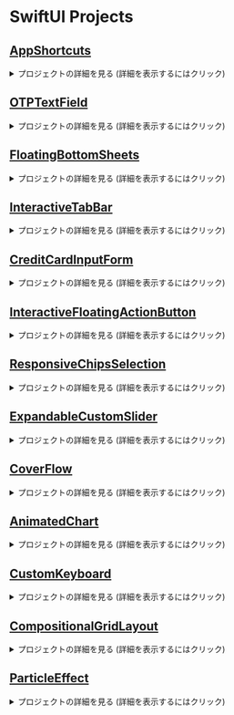 # SwiftUI Projects

## [AppShortcuts](https://github.com/munsangu/SwiftUI/tree/master/AppShortcuts/AppShortcuts)

<details>
<summary>プロジェクトの詳細を見る (詳細を表示するにはクリック)</summary>

<p align="center"><img src="https://github.com/user-attachments/assets/0b19fd11-322b-4844-a3d0-f52f72af1fb0"></p>
<p align="center">
SwiftUI, SwiftData, AppIntents
</p>

### 主な機能:
- SwiftDataを活用したメモリーデータモデル管理
- AppIntentsを使用したカスタムショートカット統合
- 画像とキャプションを保存するメモリーアプリ
- ホーム画面で見られるメモリーリスト

### 実装の詳細:
- `Memory`モデルにSwiftData `@Model`アノテーションを適用
- `@Attribute(.externalStorage)`を使用して大きな画像データを効率的に管理
- `AddMemoryIntent`を通じたショートカット統合
- `AppShortcutsProvider`プロトコルでシステムショートカットにアプリ機能を公開

### 活用技術:
- SwiftUIを利用したUI構成
- SwiftDataによるデータの永続保存
- AppIntentsフレームワークによるショートカット統合

</details>

## [OTPTextField](https://github.com/munsangu/SwiftUI/tree/master/OTPTextField/OTPTextField)

<details>
<summary>プロジェクトの詳細を見る (詳細を表示するにはクリック)</summary>

<p align="center"><img src="https://github.com/user-attachments/assets/4305edfb-64c1-49e2-9f0a-3d788fd2f8b0"></p>
<p align="center">
SwiftUI, MVVM, TextField
</p>

### 主な機能:
- カスタマイズ可能なOTP/認証コード入力フィールド
- 2つのスタイルをサポート：丸枠（Rounded Border）と下線（Underlined）
- 4桁または6桁のコード入力をサポート
- 入力状態に応じた視覚的フィードバック（入力中、有効、エラー）
- 誤入力時の揺れアニメーション効果

### 実装の詳細:
- MVVMアーキテクチャの適用
- `VerificationFieldViewModel`によるステート管理
- `phaseAnimator`を活用したエラー時の揺れ効果
- テキストフィールドマスキング技法によるユーザー体験の向上
- `.textContentType(.oneTimeCode)`を活用した自動OTP認識のサポート

### 活用技術:
- SwiftUIカスタムビューとアニメーション
- MVVMパターンによる状態管理
- `FocusState`を用いたキーボード管理

</details>

## [FloatingBottomSheets](https://github.com/munsangu/SwiftUI/tree/master/FloatingBottomSheets/FloatingBottomSheets)

<details>
<summary>プロジェクトの詳細を見る (詳細を表示するにはクリック)</summary>

<p align="center"><img src="https://github.com/user-attachments/assets/fc7e4557-5bbe-48d6-b452-d94722b7ff9f"></p>
<p align="center">
SwiftUI, MVVM, Sheet
</p>

### 主な機能:
- フローティングボトムシートのカスタム実装
- 3つのシートタイプをサポート：アラート(Alert)、質問(Question)、リクエスト(Request)
- 各シートタイプ別の異なるデザインとボタン構成
- シートの影効果を除去した滑らかなUI

### 実装の詳細:
- `SheetConfiguration`、`ButtonConfig`、`IconConfig`による構成要素のモジュール化
- `UIViewRepresentable`プロトコルを活用した`SheetShadowRemover`の実装
- `floatingBottomSheet`ビューモディファイア(View Modifier)の拡張
- MVVMアーキテクチャによる状態管理

### 活用技術:
- SwiftUIとUIKitの統合
- ビュー拡張とカスタムモディファイア
- MVVMパターンによるボトムシート状態管理

</details>

## [InteractiveTabBar](https://github.com/munsangu/SwiftUI/tree/master/InteractiveTabBar/InteractiveTabBar)

<details>
<summary>プロジェクトの詳細を見る (詳細を表示するにはクリック)</summary>

<p align="center"><img src="https://github.com/user-attachments/assets/3392f632-f00c-4423-aea1-ab4096189ecc"></p>
<p align="center">
SwiftUI, MVVM, TabBar
</p>

### 主な機能:
- インタラクティブなカスタムタブバーの実装
- ドラッグジェスチャーによるタブ間の切り替え
- 滑らかなアニメーションによるタブ切り替え効果
- iOS 18以上とそれ以下のバージョン両方をサポート

### 実装の詳細:
- GeometryReaderと座標空間(Coordinate Space)を活用したタブ位置の追跡
- `onGeometryChange`カスタムモディファイアによるタブボタン位置の管理
- `matchedGeometryEffect`によるタブ切り替えアニメーションの実装
- 条件付きコードでiOS 18以上では新しいAPIを活用

### 活用技術:
- SwiftUIジェスチャーとアニメーション
- 座標空間とジオメトリリーダー
- MVVMパターンによるタブ状態管理
- 様々なiOSバージョンの互換性処理

</details>

## [CreditCardInputForm](https://github.com/munsangu/SwiftUI/tree/master/CreditCardInputForm/CreditCardInputForm)

<details>
<summary>プロジェクトの詳細を見る (詳細を表示するにはクリック)</summary>

<p align="center"><img src="https://github.com/user-attachments/assets/39fcd2d1-8aee-48c8-b415-4f6d74fd3a5c"></p>
<p align="center">
SwiftUI, Animation, 3D Effects
</p>

### 主な機能:
- インタラクティブなクレジットカード入力フォーム
- カード表面と裏面の3Dフリップアニメーション
- フォーカスされたフィールドに基づいたカード表示の動的な更新
- メッシュグラデーションを使用したリアルなカードデザイン
- フィールドごとのアニメーション強調表示

### 実装の詳細:
- `Card`モデルを使用したカード情報の管理
- カスタム`FlipTransition`モディファイアによる3D回転効果
- `rotation3DEffect`を用いたカードフリップアニメーション
- `FocusState`を活用した入力フィールド間のフォーカス管理
- カスタム文字列拡張機能による自動フォーマット処理（空白挿入、マスク化）

### 活用技術:
- SwiftUI 3Dアニメーションと遷移効果
- カスタムViewModifierによるトランジション実装
- 文字列操作のための拡張機能
- `matchedTransitionSource`によるフォーカスリングのアニメーション
- `contentTransition(.numericText())`による数値変更アニメーション

</details>

## [InteractiveFloatingActionButton](https://github.com/munsangu/SwiftUI/tree/master/InteractiveFloatingActionButton/InteractiveFloatingActionButton)
<details>
<summary>プロジェクトの詳細を見る (詳細を表示するにはクリック)</summary>
<p align="center"><img src="https://github.com/user-attachments/assets/10f4c19c-d732-4580-8dbe-8bc3e37da1ed"></p>
<p align="center">
SwiftUI, MVVM, GestureRecognizers
</p>

### 主な機能:
- ドラッグ可能な浮動アクションボタン
- 展開可能なアクションメニュー
- カスタマイズ可能なアクションアイコンとアニメーション
- ジェスチャー認識による直感的な操作体験

### 実装の詳細:
- MVVMアーキテクチャによるコード設計
- 長押しと同時ドラッグジェスチャーの組み合わせ
- SwiftUIのアニメーションシステムを活用した滑らかな遷移
- カスタムCoordinateSpaceを用いた位置検出
- ResultBuilderパターンによる宣言的なAPI設計

### 活用技術:
- SwiftUIの最新機能を活用したUI構築
- ジェスチャー認識と処理
- カスタムビュー修飾子とアニメーション
- ビジネスロジックの分離とテスト容易性の向上
</details>

## [ResponsiveChipsSelection](https://github.com/munsangu/SwiftUI/tree/master/ResponsiveChipsSelection/ResponsiveChipsSelection)
<details>
<summary>プロジェクトの詳細を見る (詳細を表示するにはクリック)</summary>
<p align="center"><img src="https://github.com/user-attachments/assets/0e9f4294-338c-45bd-8b7f-744ca9ece12b"></p>
<p align="center">
SwiftUI, MVVM, ResponsiveLayout
</p>

### 主な機能:
- レスポンシブなチップ選択UIコンポーネント
- 動的グリッドレイアウトの実装
- アニメーション付き選択状態表示
- 複数選択機能のサポート
- カスタムレイアウトシステムの活用

### 実装の詳細:
- MVVMアーキテクチャパターンによるコード構造化
- SwiftUIのLayoutプロトコルを活用したカスタムチップレイアウト
- ObservableObjectによる状態管理
- ジェネリクスを活用した柔軟なコンテンツ構成
- アニメーションとトランジション効果を適用したインタラクション

### 活用技術:
- SwiftUIの最新機能を活用したUI開発
- カスタムレイアウトアルゴリズムの実装
- 状態管理およびデータバインディング
- 再利用可能なコンポーネント設計
- 拡張可能なアーキテクチャ構造
</details>

## [ExpandableCustomSlider](https://github.com/munsangu/SwiftUI/tree/master/ExpandableCustomSlider/ExpandableCustomSlider)
<details>
<summary>プロジェクトの詳細を見る (詳細を表示するにはクリック)</summary>
<p align="center"><img src="https://github.com/user-attachments/assets/d737376f-6614-4d50-9714-464115257c27"></p>
<p align="center">
SwiftUI, MVVM, カスタムコンポーネント
</p>

### 主な機能:
- ドラッグ時に拡張するインタラクティブスライダーコンポーネント
- カスタマイズ可能なデザイン設定
- スムーズなアニメーショントランジション効果
- 直感的なユーザーインターフェース
- 再利用可能なコンポーネント設計

### 実装の詳細:
- MVVMアーキテクチャパターンによるコード構造化
- SwiftUIのGeometryReaderを活用したサイズベースのレイアウト
- ObservableObjectによる状態管理
- ジェネリクスを活用した柔軟なオーバーレイコンテンツ構成
- アニメーションとトランジション効果を適用したインタラクション

### 活用技術:
- SwiftUIの最新機能を活用したUI開発
- ジェスチャー認識および処理システムの実装
- 状態管理およびデータバインディング
- 再利用可能なコンポーネント設計
- 拡張可能なアーキテクチャ構造
</details>

## [CoverFlow](https://github.com/munsangu/SwiftUI/tree/master/CoverFlow/CoverFlow)
<details>
<summary>プロジェクトの詳細を見る (詳細を表示するにはクリック)</summary>
<p align="center"><img src="https://github.com/user-attachments/assets/9a423e71-612b-498f-842d-5252b28ca7bc"></p>
<p align="center">
SwiftUI, MVVM, カスタムコンポーネント
</p>

### 主な機能:
- ドラッグ時に拡張するインタラクティブスライダーコンポーネント
- カスタマイズ可能なデザイン設定
- スムーズなアニメーショントランジション効果
- 直感的なユーザーインターフェース
- 再利用可能なコンポーネント設計

### 実装の詳細:
- MVVMアーキテクチャパターンによるコード構造化
- SwiftUIのGeometryReaderを活用したサイズベースのレイアウト
- ObservableObjectによる状態管理
- ジェネリクスを活用した柔軟なオーバーレイコンテンツ構成
- アニメーションとトランジション効果を適用したインタラクション

### 活用技術:
- SwiftUIの最新機能を活用したUI開発
- ジェスチャー認識および処理システムの実装
- 状態管理およびデータバインディング
- 再利用可能なコンポーネント設計
- 拡張可能なアーキテクチャ構造
</details>

## [AnimatedChart](https://github.com/munsangu/SwiftUI/tree/master/AnimatedChart/AnimatedChart)
<details>
<summary>プロジェクトの詳細を見る (詳細を表示するにはクリック)</summary>
<p align="center"><img src="https://github.com/user-attachments/assets/acdc63c9-987e-4a11-bab0-2e3b3a8387fc"></p>
<p align="center">
SwiftUI, MVVM, Charts, アニメーション
</p>

### 主な機能:
- 複数のチャートタイプ（棒グラフ、折れ線グラフ、円グラフ）の切り替え
- スムーズなデータアニメーション効果
- インタラクティブなチャートデータ更新
- 直感的なユーザーインターフェース
- 再利用可能なチャートコンポーネント

### 実装の詳細:
- MVVMアーキテクチャパターンによるコード構造化
- SwiftUI Chartsフレームワークを活用したデータビジュアライゼーション
- ObservableObjectによる状態管理
- コンポーネント別のモジュラー設計
- 順次的なアニメーションとトランジション効果

### 活用技術:
- SwiftUI Chartsによるデータビジュアライゼーション
- スプリングアニメーションによる自然な動きの実現
- カスタマイズ可能なチャート表示オプション
- 再利用可能なコンポーネント設計
- 拡張可能なアーキテクチャ構造
</details>

## [CustomKeyboard](https://github.com/munsangu/SwiftUI/tree/master/CustomKeyboard/CustomKeyboard)
<details>
<summary>プロジェクトの詳細を見る (詳細を表示するにはクリック)</summary>
<p align="center"><img src="https://github.com/user-attachments/assets/ee653073-0924-4790-95b2-5fdbee59ca61"></p>
<p align="center">
SwiftUI, MVVM, カスタムキーボード, UIViewControllerRepresentable
</p>

### 主な機能:
- ネイティブなUIとマッチしたカスタムキーボードの実装
- 数字入力用の専用キーボードインターフェース
- スマートな入力フィールドとキーボードの連携
- ピンコード入力に最適化されたデザイン
- 直感的な操作体験の提供

### 実装の詳細:
- MVVMアーキテクチャパターンによるコード構造化
- UIViewControllerRepresentableを活用したUIKitとSwiftUIの統合
- カスタムキーボードの自然な挙動の実現
- コンポーネント分離による再利用性の向上
- FocusStateを用いたキーボード状態管理

### 活用技術:
- SwiftUIとUIKitの橋渡しとなるUIViewControllerRepresentable
- シャドウ効果とモダンなUIデザイン
- カスタムコンポーネントの分離と再利用
- コールバックパターンによるView間の通信
- クリーンなMVVMアーキテクチャの実装
</details>

## [CompositionalGridLayout](https://github.com/munsangu/SwiftUI/tree/master/CompositionalGridLayout/CompositionalGridLayout)
<details>
<summary>プロジェクトの詳細を見る (詳細を表示するにはクリック)</summary>
<p align="center"><img src="https://github.com/user-attachments/assets/d9dcdeef-ae4c-4e5e-af24-a716e66959f2"></p>
<p align="center">
SwiftUI, MVVM, コンポジショナルグリッドレイアウト, アニメーション
</p>

### 主な機能:
- 様々なレイアウトパターンを含む複合的なグリッドの実装
- 動的に列数を変更できるインターフェース
- レイアウト変更時の滑らかなアニメーション効果
- 多様なグリッドパターン（1+2、水平、1+垂直、など）
- 再利用可能なコンポーネント設計

### 実装の詳細:
- MVVMアーキテクチャパターンによるコード構造化
- GroupとGeometryReaderを活用した複合レイアウトの実装
- matchedGeometryEffectを活用した滑らかな遷移アニメーション
- コンポーネント分離によるコードの再利用性向上
- 宣言的UIを実現するためのSwiftUIの活用

### 活用技術:
- SwiftUIの宣言的UIフレームワーク
- 複合的なレイアウトのためのLazyVStackおよびHStack
- 動的レイアウト生成のためのGeometryReader
- アニメーションのためのNamespaceとmatchedGeometryEffect
- Observableパターンを活用した状態管理
- 拡張性のあるMVVMアーキテクチャの実装
</details>

## [ParticleEffect](https://github.com/munsangu/SwiftUI/tree/master/ParticleEffect/ParticleEffect)
<details>
<summary>プロジェクトの詳細を見る (詳細を表示するにはクリック)</summary>
<p align="center"><img src="https://github.com/user-attachments/assets/8512ea90-35f4-4ca7-a491-bb5a7629fa19"></p>
<p align="center">
SwiftUI, MVVM, パーティクルアニメーション, インタラクティブUI
</p>

### 主な機能:
- インタラクティブなボタン操作のためのパーティクルエフェクト実装
- ボタン状態変更に応じた動的パーティクルアニメーション
- カスタマイズ可能なカラーテーマとアイコン
- 滑らかなスプリングアニメーション効果
- 再利用可能なコンポーネントデザイン

### 実装の詳細:
- MVVMアーキテクチャパターンによるコード構造化
- パーティクル生成とアニメーションのためのビューモデルロジック分離
- カスタムボタンコンポーネントによるコード再利用性の向上
- SwiftUIのアニメーションAPIを活用した滑らかな遷移効果
- 状態変化に応じた動的UI更新

### 活用技術:
- SwiftUIの宣言的UIフレームワーク
- MVVMパターンによるビジネスロジックとUIの分離
- 状態管理のためのObservableパターン活用
- 複雑なアニメーションのためのwithAnimation API
- 再利用可能なコンポーネントのためのViewBuilder活用
- インタラクティブなユーザー体験のためのボタンとジェスチャー実装
</details>
